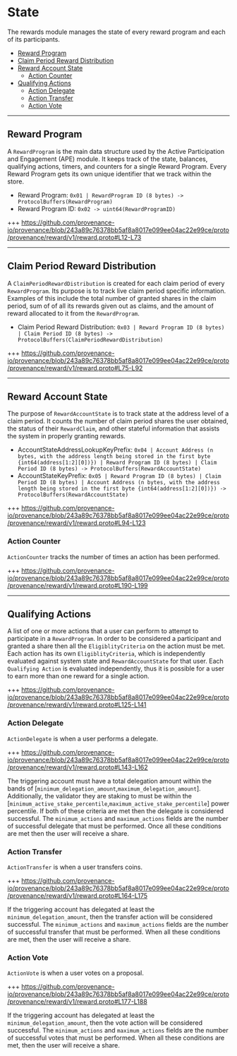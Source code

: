 <!--
order: 2
-->

# State

The rewards module manages the state of every reward program and each of its participants.

<!-- TOC -->
  - [Reward Program](#reward-program)
  - [Claim Period Reward Distribution](#claim-period-reward-distribution)
  - [Reward Account State](#reward-account-state)
    - [Action Counter](#action-counter)
  - [Qualifying Actions](#qualifying-actions)
    - [Action Delegate](#action-delegate)
    - [Action Transfer](#action-transfer)
    - [Action Vote](#action-vote)

---
## Reward Program

A `RewardProgram` is the main data structure used by the Active Participation and Engagement (APE) module. It keeps track of the state, balances, qualifying actions, timers, and counters for a single Reward Program. Every Reward Program gets its own unique identifier that we track within the store.

* Reward Program: `0x01 | RewardProgram ID (8 bytes) -> ProtocolBuffers(RewardProgram)`
* Reward Program ID: `0x02 -> uint64(RewardProgramID)`

+++ https://github.com/provenance-io/provenance/blob/243a89c76378bb5af8a8017e099ee04ac22e99ce/proto/provenance/reward/v1/reward.proto#L12-L73

---
## Claim Period Reward Distribution

A `ClaimPeriodRewardDistribution` is created for each claim period of every `RewardProgram`. Its purpose is to track live claim period specific information. Examples of this include the total number of granted shares in the claim period, sum of of all its rewards given out as claims, and the amount of reward allocated to it from the `RewardProgram`.

* Claim Period Reward Distribution: `0x03 | Reward Program ID (8 bytes) | Claim Period ID (8 bytes) -> ProtocolBuffers(ClaimPeriodRewardDistribution)`

+++ https://github.com/provenance-io/provenance/blob/243a89c76378bb5af8a8017e099ee04ac22e99ce/proto/provenance/reward/v1/reward.proto#L75-L92

---
## Reward Account State

The purpose of `RewardAccountState` is to track state at the address level of a claim period. It counts the number of claim period shares the user obtained, the status of their `RewardClaim`, and other stateful information that assists the system in properly granting rewards.

* AccountStateAddressLookupKeyPrefix: `0x04 | Account Address (n bytes, with the address length being stored in the first byte {int64(address[1:2][0])}) | Reward Program ID (8 bytes) | Claim Period ID (8 bytes) -> ProtocolBuffers(RewardAccountState)`
* AccountStateKeyPrefix: `0x05 | Reward Program ID (8 bytes) | Claim Period ID (8 bytes) | Account Address (n bytes, with the address length being stored in the first byte {int64(address[1:2][0])}) -> ProtocolBuffers(RewardAccountState)`

+++ https://github.com/provenance-io/provenance/blob/243a89c76378bb5af8a8017e099ee04ac22e99ce/proto/provenance/reward/v1/reward.proto#L94-L123

### Action Counter

`ActionCounter` tracks the number of times an action has been performed.

+++ https://github.com/provenance-io/provenance/blob/243a89c76378bb5af8a8017e099ee04ac22e99ce/proto/provenance/reward/v1/reward.proto#L190-L199

---
## Qualifying Actions

A list of one or more actions that a user can perform to attempt to participate in a `RewardProgram`. In order to be considered a participant and granted a share then all the `EligiblityCriteria` on the action must be met. Each action has its own `EligiblityCriteria`, which is independently evaluated against system state and `RewardAccountState` for that user. Each `Qualifying Action` is evaluated independently, thus it is possible for a user to earn more than one reward for a single action.

+++ https://github.com/provenance-io/provenance/blob/243a89c76378bb5af8a8017e099ee04ac22e99ce/proto/provenance/reward/v1/reward.proto#L125-L141

### Action Delegate

`ActionDelegate` is when a user performs a delegate.

+++ https://github.com/provenance-io/provenance/blob/243a89c76378bb5af8a8017e099ee04ac22e99ce/proto/provenance/reward/v1/reward.proto#L143-L162

The triggering account must have a total delegation amount within the bands of [`minimum_delegation_amount`,`maximum_delegation_amount`]. Additionally, the validator they are staking to must be within the [`minimum_active_stake_percentile`,`maximum_active_stake_percentile`] power percentile. If both of these criteria are met then the delegate is considered successful. The `minimum_actions` and `maximum_actions` fields are the number of successful delegate that must be performed. Once all these conditions are met then the user will receive a share.

### Action Transfer

`ActionTransfer` is when a user transfers coins.

+++ https://github.com/provenance-io/provenance/blob/243a89c76378bb5af8a8017e099ee04ac22e99ce/proto/provenance/reward/v1/reward.proto#L164-L175

If the triggering account has delegated at least the `minimum_delegation_amount`, then the transfer action will be considered successful. The `minimum_actions` and `maximum_actions` fields are the number of successful transfer that must be performed. When all these conditions are met, then the user will receive a share.

### Action Vote

`ActionVote` is when a user votes on a proposal.

+++ https://github.com/provenance-io/provenance/blob/243a89c76378bb5af8a8017e099ee04ac22e99ce/proto/provenance/reward/v1/reward.proto#L177-L188

If the triggering account has delegated at least the `minimum_delegation_amount`, then the vote action will be considered successful. The `minimum_actions` and `maximum_actions` fields are the number of successful votes that must be performed. When all these conditions are met, then the user will receive a share.
